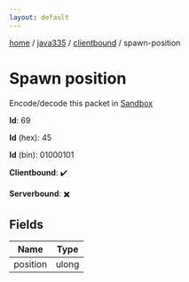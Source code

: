 ```yaml
---
layout: default
---
```


[home](/)  /  [java335](/protocol/java335)  /  [clientbound](/protocol/java335/clientbound)  /  spawn-position

# Spawn position

Encode/decode this packet in [Sandbox](../../../sandbox/java335#Clientbound.SpawnPosition)

**Id**: 69

**Id** (hex): 45

**Id** (bin): 01000101

**Clientbound**: ✔️

**Serverbound**: ✖️

## Fields

Name | Type
---|---
position | ulong
